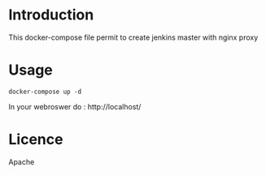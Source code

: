 Introduction
=============

This docker-compose file permit to create jenkins master with nginx proxy

Usage
=============

```
docker-compose up -d
```

In your webroswer do : http://localhost/

Licence
=============
Apache
